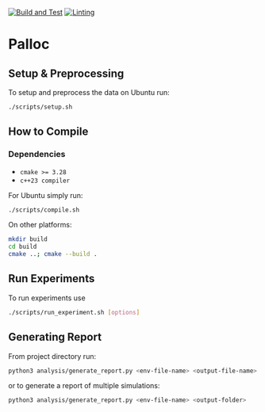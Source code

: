 [![Build and Test](https://github.com/P6-CMMR/palloc/actions/workflows/build_and_test.yml/badge.svg?branch=main)](https://github.com/P6-CMMR/palloc/actions/workflows/build_and_test.yml)
[![Linting](https://github.com/P6-CMMR/palloc/actions/workflows/linting.yml/badge.svg?branch=main)](https://github.com/P6-CMMR/palloc/actions/workflows/linting.yml)

# Palloc
## Setup & Preprocessing
To setup and preprocess the data on Ubuntu run:
```bash
./scripts/setup.sh
```

## How to Compile
### Dependencies
- `cmake >= 3.28`
- `c++23 compiler`

For Ubuntu simply run:
```bash
./scripts/compile.sh
```

On other platforms:
```bash
mkdir build
cd build
cmake ..; cmake --build .
```

## Run Experiments
To run experiments use
```bash
./scripts/run_experiment.sh [options]
```

## Generating Report
From project directory run:
```bash
python3 analysis/generate_report.py <env-file-name> <output-file-name>
```

or to generate a report of multiple simulations:
```bash
python3 analysis/generate_report.py <env-file-name> <output-folder>
```